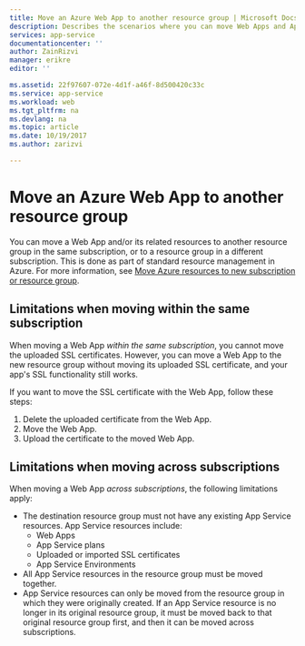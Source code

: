 ```yaml
---
title: Move an Azure Web App to another resource group | Microsoft Docs
description: Describes the scenarios where you can move Web Apps and App Services from one Resource Group to another.
services: app-service
documentationcenter: ''
author: ZainRizvi
manager: erikre
editor: ''

ms.assetid: 22f97607-072e-4d1f-a46f-8d500420c33c
ms.service: app-service
ms.workload: web
ms.tgt_pltfrm: na
ms.devlang: na
ms.topic: article
ms.date: 10/19/2017
ms.author: zarizvi

---
```

# Move an Azure Web App to another resource group
You can move a Web App and/or its related resources to another resource group in the same subscription, or to a resource group in a different subscription. This is done as part of standard resource management in Azure. For more information, see [Move Azure resources to new subscription or resource group](../azure-resource-manager/resource-group-move-resources.md).

## Limitations when moving within the same subscription

When moving a Web App _within the same subscription_, you cannot move the uploaded SSL certificates. However, you can move a Web App to the new resource group without moving its uploaded SSL certificate, and your app's SSL functionality still works. 

If you want to move the SSL certificate with the Web App, follow these steps:

1.	Delete the uploaded certificate from the Web App.
2.	Move the Web App.
3.	Upload the certificate to the moved Web App.

## Limitations when moving across subscriptions

When moving a Web App _across subscriptions_, the following limitations apply:

- The destination resource group must not have any existing App Service resources. App Service resources include:
    - Web Apps
    - App Service plans
    - Uploaded or imported SSL certificates
    - App Service Environments
- All App Service resources in the resource group must be moved together.
- App Service resources can only be moved from the resource group in which they were originally created. If an App Service resource is no longer in its original resource group, it must be moved back to that original resource group first, and then it can be moved across subscriptions. 

